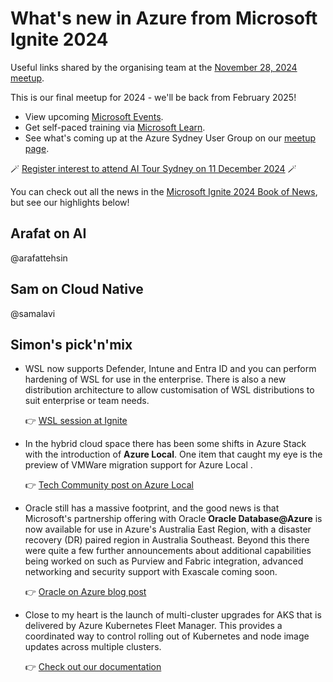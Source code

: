 # What's new in Azure from Microsoft Ignite 2024

Useful links shared by the organising team at the [November 28, 2024 meetup](https://www.meetup.com/azure-sydney-user-group/events/301593975/).

This is our final meetup for 2024 - we'll be back from February 2025!

- View upcoming [Microsoft Events](https://www.microsoft.com/en-us/events/).
- Get self-paced training via [Microsoft Learn](https://learn.microsoft.com/training/).
- See what's coming up at the Azure Sydney User Group on our [meetup page](https://www.meetup.com/azure-sydney-user-group/).

🪄 [Register interest to attend AI Tour Sydney on 11 December 2024](https://aitour.microsoft.com/en-US/sydney) 🪄

You can check out all the news in the [Microsoft Ignite 2024 Book of News](https://news.microsoft.com/ignite-2024-book-of-news/), but see our highlights below!

## Arafat on AI

@arafattehsin

## Sam on Cloud Native

@samalavi

## Simon's pick'n'mix

- WSL now supports Defender, Intune and Entra ID and you can perform hardening of WSL for use in the enterprise. There is also a new distribution architecture to allow customisation of WSL distributions to suit enterprise or team needs.

  👉 [WSL session at Ignite](https://ignite.microsoft.com/en-US/sessions/BRK302)

- In the hybrid cloud space there has been some shifts in Azure Stack with the introduction of **Azure Local**. One item that caught my eye is the preview of VMWare migration support for Azure Local .

  👉 [Tech Community post on Azure Local](https://techcommunity.microsoft.com/blog/azurearcblog/introducing-azure-local-cloud-infrastructure-for-distributed-locations-enabled-b/4296017)

- Oracle still has a massive footprint, and the good news is that Microsoft's partnership offering with Oracle **Oracle Database@Azure** is now available for use in Azure's Australia East Region, with a disaster recovery (DR) paired region in Australia Southeast. Beyond this there were quite a few further announcements about additional capabilities being worked on such as Purview and Fabric integration, advanced networking and security support with Exascale coming soon.

  👉 [Oracle on Azure blog post](https://techcommunity.microsoft.com/blog/oracleonazureblog/microsoft-and-oracle-enhance-oracle-databaseazure-integrations-for-data-governan/4298673)


- Close to my heart is the launch of multi-cluster upgrades for AKS that is delivered by Azure Kubernetes Fleet Manager. This provides a coordinated way to control rolling out of Kubernetes and node image updates across multiple clusters.

  👉 [Check out our documentation](https://learn.microsoft.com/azure/kubernetes-fleet/update-automation?tabs=azure-portal)
